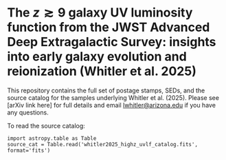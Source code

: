 # The $z \gtrsim 9$ galaxy UV luminosity function from the JWST Advanced Deep Extragalactic Survey: insights into early galaxy evolution and reionization (Whitler et al. 2025)

This repository contains the full set of postage stamps, SEDs, and the source catalog for the samples underlying Whitler et al. (2025). Please see [arXiv link here] for full details and email lwhitler@arizona.edu if you have any questions.

To read the source catalog:
```
import astropy.table as Table
source_cat = Table.read('whitler2025_highz_uvlf_catalog.fits', format='fits')
```
